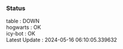 ### Status


table : DOWN  
hogwarts : OK  
icy-bot : OK  
Latest Update : 2024-05-16 06:10:05.339632
